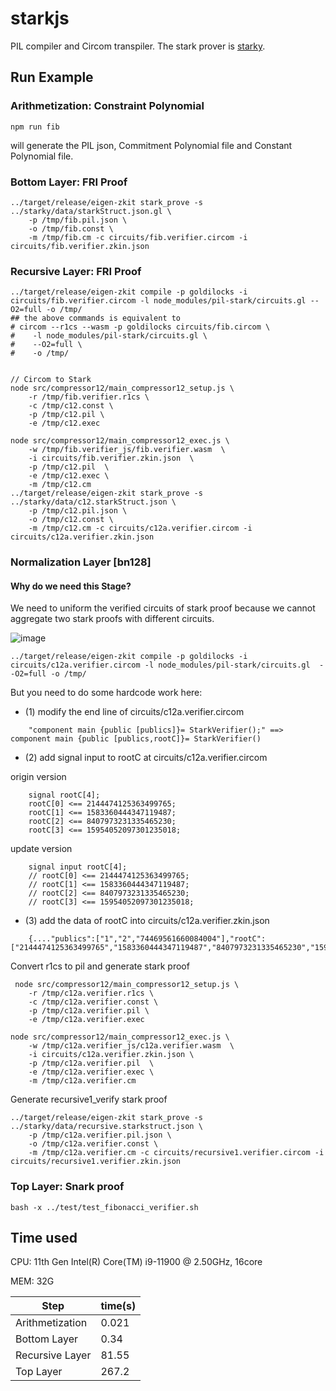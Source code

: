 # starkjs

PIL compiler and Circom transpiler. The stark prover is [starky](../starky).

## Run Example
### Arithmetization: Constraint Polynomial

```
npm run fib
```
will generate the PIL json, Commitment Polynomial file and Constant Polynomial file.

### Bottom Layer: FRI Proof

```
../target/release/eigen-zkit stark_prove -s ../starky/data/starkStruct.json.gl \
    -p /tmp/fib.pil.json \
    -o /tmp/fib.const \
    -m /tmp/fib.cm -c circuits/fib.verifier.circom -i circuits/fib.verifier.zkin.json
```

### Recursive Layer: FRI Proof

```
../target/release/eigen-zkit compile -p goldilocks -i circuits/fib.verifier.circom -l node_modules/pil-stark/circuits.gl --O2=full -o /tmp/
## the above commands is equivalent to
# circom --r1cs --wasm -p goldilocks circuits/fib.circom \
#    -l node_modules/pil-stark/circuits.gl \
#    --O2=full \
#    -o /tmp/


// Circom to Stark  
node src/compressor12/main_compressor12_setup.js \
    -r /tmp/fib.verifier.r1cs \
    -c /tmp/c12.const \
    -p /tmp/c12.pil \
    -e /tmp/c12.exec

node src/compressor12/main_compressor12_exec.js \
    -w /tmp/fib.verifier_js/fib.verifier.wasm  \
    -i circuits/fib.verifier.zkin.json  \
    -p /tmp/c12.pil  \
    -e /tmp/c12.exec \
    -m /tmp/c12.cm
../target/release/eigen-zkit stark_prove -s ../starky/data/c12.starkStruct.json \
    -p /tmp/c12.pil.json \
    -o /tmp/c12.const \
    -m /tmp/c12.cm -c circuits/c12a.verifier.circom -i circuits/c12a.verifier.zkin.json
```

### Normalization Layer [bn128]
#### Why do we need this Stage?
We need to uniform the verified circuits of stark proof because we cannot aggregate two stark proofs with different circuits. 

![image](https://github.com/cyl19970726/eigen-zkvm/assets/52317293/f6624571-bfd7-472e-b4b9-3802c0aebb94)


```
../target/release/eigen-zkit compile -p goldilocks -i circuits/c12a.verifier.circom -l node_modules/pil-stark/circuits.gl  --O2=full -o /tmp/
```


But you need to do some hardcode work here:

- (1) modify the end line of circuits/c12a.verifier.circom 
```
    "component main {public [publics]}= StarkVerifier();" ==> component main {public [publics,rootC]}= StarkVerifier()
``` 
- (2) add signal input to rootC at circuits/c12a.verifier.circom 

origin version 
```
    signal rootC[4];
    rootC[0] <== 2144474125363499765;
    rootC[1] <== 1583360444347119487;
    rootC[2] <== 8407973231335465230;
    rootC[3] <== 15954052097301235018;
```
update version 
```
    signal input rootC[4];
    // rootC[0] <== 2144474125363499765;
    // rootC[1] <== 1583360444347119487;
    // rootC[2] <== 8407973231335465230;
    // rootC[3] <== 15954052097301235018;
```
- (3) add the data of rootC into circuits/c12a.verifier.zkin.json
```
    {...."publics":["1","2","74469561660084004"],"rootC":["2144474125363499765","1583360444347119487","8407973231335465230","15954052097301235018"]}
```

Convert r1cs to pil and generate stark proof 
```
 node src/compressor12/main_compressor12_setup.js \
    -r /tmp/c12a.verifier.r1cs \
    -c /tmp/c12a.verifier.const \
    -p /tmp/c12a.verifier.pil \
    -e /tmp/c12a.verifier.exec

node src/compressor12/main_compressor12_exec.js \
    -w /tmp/c12a.verifier_js/c12a.verifier.wasm  \
    -i circuits/c12a.verifier.zkin.json \
    -p /tmp/c12a.verifier.pil  \
    -e /tmp/c12a.verifier.exec \
    -m /tmp/c12a.verifier.cm
```


Generate recursive1_verify stark proof
```
../target/release/eigen-zkit stark_prove -s ../starky/data/recursive.starkstruct.json \
    -p /tmp/c12a.verifier.pil.json \
    -o /tmp/c12a.verifier.const \
    -m /tmp/c12a.verifier.cm -c circuits/recursive1.verifier.circom -i circuits/recursive1.verifier.zkin.json
```

### Top Layer: Snark proof
```
bash -x ../test/test_fibonacci_verifier.sh
```

## Time used

CPU: 11th Gen Intel(R) Core(TM) i9-11900 @ 2.50GHz, 16core

MEM: 32G

| Step            | time(s) |
| ---             | ---     |
| Arithmetization | 0.021   |
| Bottom Layer    | 0.34    |
| Recursive Layer | 81.55   |
| Top Layer    | 267.2   |
